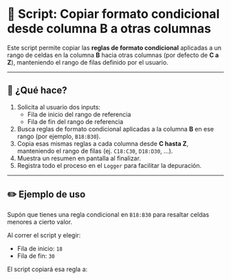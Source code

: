 # 🎨 Script: Copiar formato condicional desde columna B a otras columnas

Este script permite copiar las **reglas de formato condicional** aplicadas a un rango de celdas en la columna **B** hacia otras columnas (por defecto de **C a Z**), manteniendo el rango de filas definido por el usuario.

---

## 🧩 ¿Qué hace?

1. Solicita al usuario dos inputs:
   - Fila de inicio del rango de referencia
   - Fila de fin del rango de referencia
2. Busca reglas de formato condicional aplicadas a la columna **B** en ese rango (por ejemplo, `B18:B30`).
3. Copia esas mismas reglas a cada columna desde **C hasta Z**, manteniendo el rango de filas (ej. `C18:C30`, `D18:D30`, ...).
4. Muestra un resumen en pantalla al finalizar.
5. Registra todo el proceso en el `Logger` para facilitar la depuración.

---

## ✏️ Ejemplo de uso

Supón que tienes una regla condicional en `B18:B30` para resaltar celdas menores a cierto valor.

Al correr el script y elegir:
- Fila de inicio: `18`
- Fila de fin: `30`

El script copiará esa regla a:

